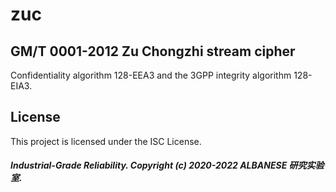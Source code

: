 # zuc
## GM/T 0001-2012 Zu Chongzhi stream cipher 
Confidentiality algorithm 128-EEA3 and the 3GPP integrity algorithm 128-EIA3.

## License

This project is licensed under the ISC License.
##### Industrial-Grade Reliability. Copyright (c) 2020-2022 ALBANESE 研究实验室.
